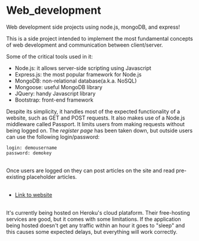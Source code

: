 # Web_development
Web development side projects using node.js, mongoDB, and express! 


This is a side project intended to implement the most fundamental concepts of web development and communication between client/server.<br>

Some of the critical tools used in it: 
- Node.js: it allows server-side scripting using Javascript
- Express.js: the most popular framework for Node.js
- MongoDB: non-relational database(a.k.a. NoSQL)
- Mongoose: useful MongoDB library
- JQuery: handy Javascript library
- Bootstrap: front-end framework

Despite its simplicity, it handles most of the expected functionality of a website, such as GET and POST requests. 
It also makes use of a Node.js middleware called Passport. It limits users from making requests without being logged on. The <em>register page</em>
has been taken down, but outside users can use the following login/password:<br>
```
login: demousername
password: demokey
```
<br>
Once users are logged on they can post articles on the site and read pre-existing placeholder articles. <br><br>

* [Link to website](https://glacial-savannah-18161.herokuapp.com/)

<br>
It's currently being hosted on Heroku's cloud plataform. Their free-hosting services are good, but it comes with some limitations.
If the application being hosted doesn't get any traffic within an hour it goes to "sleep" and this causes some expected delays, but 
everything will work correctly.
